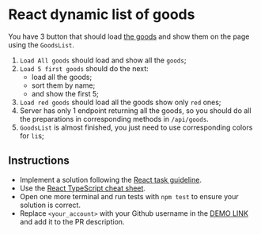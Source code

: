 # React dynamic list of goods
You have 3 button that should load [the goods](https://mate-academy.github.io/react_dynamic-list-of-goods/goods.json) and show them on the page using the `GoodsList`.

1. `Load All goods` should load and show all the `goods`;
1. `Load 5 first goods` should do the next:
    - load all the goods;
    - sort them by name;
    - and show the first 5;
1. `Load red goods` should load all the goods show only `red` ones;
1. Server has only 1 endpoint returning all the goods, so you should do all the preparations in corresponding methods in `/api/goods`.
1. `GoodsList` is almost finished, you just need to use corresponding colors for `li`s;

## Instructions

- Implement a solution following the [React task guideline](https://github.com/mate-academy/react_task-guideline#react-tasks-guideline).
- Use the [React TypeScript cheat sheet](https://mate-academy.github.io/fe-program/js/extra/react-typescript).
- Open one more terminal and run tests with `npm test` to ensure your solution is correct.
- Replace `<your_account>` with your Github username in the [DEMO LINK](https://petrolozynskyi.github.io/react_dynamic-list-of-goods/) and add it to the PR description.
